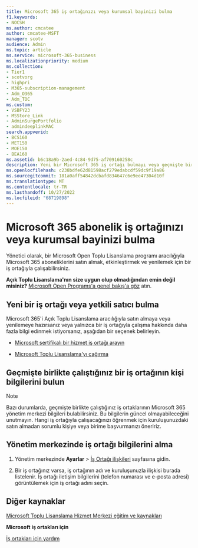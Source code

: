 ```yaml
---
title: Microsoft 365 iş ortağınızı veya kurumsal bayinizi bulma
f1.keywords:
- NOCSH
ms.author: cmcatee
author: cmcatee-MSFT
manager: scotv
audience: Admin
ms.topic: article
ms.service: microsoft-365-business
ms.localizationpriority: medium
ms.collection:
- Tier1
- scotvorg
- highpri
- M365-subscription-management
- Adm_O365
- Adm_TOC
ms.custom:
- VSBFY23
- MSStore_Link
- AdminSurgePortfolio
- admindeeplinkMAC
search.appverid:
- BCS160
- MET150
- MOE150
- BEA160
ms.assetid: b6c18a9b-2aed-4c84-9d75-af709160258c
description: Yeni bir Microsoft 365 iş ortağı bulmayı veya geçmişte birlikte çalıştığınız bir iş ortağının iletişim bilgilerini almayı öğrenin.
ms.openlocfilehash: c238bdfe62d81598acf279edabcdf59dc9f19a86
ms.sourcegitcommit: 181a0aff54842dcbafd834647c6e9ee47304d10f
ms.translationtype: MT
ms.contentlocale: tr-TR
ms.lasthandoff: 10/27/2022
ms.locfileid: "68719898"
---
```

# <a name="find-your-microsoft-365-subscriptions-partner-or-reseller"></a>Microsoft 365 abonelik iş ortağınızı veya kurumsal bayinizi bulma

Yönetici olarak, bir Microsoft Open Toplu Lisanslama programı aracılığıyla Microsoft 365 aboneliklerini satın almak, etkinleştirmek ve yenilemek için bir iş ortağıyla çalışabilirsiniz. 
  
 **Açık Toplu Lisanslama'nın size uygun olup olmadığından emin değil misiniz?** [Microsoft Open Programs'a genel bakış'a göz](https://go.microsoft.com/fwlink/p/?LinkId=613298) atın.
  
## <a name="find-a-new-partner-or-reseller"></a>Yeni bir iş ortağı veya yetkili satıcı bulma

Microsoft 365'i Açık Toplu Lisanslama aracılığıyla satın almaya veya yenilemeye hazırsanız veya yalnızca bir iş ortağıyla çalışma hakkında daha fazla bilgi edinmek istiyorsanız, aşağıdan bir seçenek belirleyin. 
  
- [Microsoft sertifikalı bir hizmet iş ortağı arayın](https://go.microsoft.com/fwlink/p/?LinkId=613304)
    
- [Microsoft Toplu Lisanslama'yı çağırma](https://go.microsoft.com/fwlink/p/?LinkId=613305)
    
## <a name="find-contact-information-for-a-partner-youve-worked-with-in-the-past"></a>Geçmişte birlikte çalıştığınız bir iş ortağının kişi bilgilerini bulun

> [!NOTE]
> Bazı durumlarda, geçmişte birlikte çalıştığınız iş ortaklarının Microsoft 365 yönetim merkezi bilgileri bulabilirsiniz. Bu bilgilerin güncel olmayabileceğini unutmayın. Hangi iş ortağıyla çalışacağınızı öğrenmek için kuruluşunuzdaki satın almadan sorumlu kişiye veya birime başvurmanızı öneririz. 
  
## <a name="get-partner-info-in-the-admin-center"></a>Yönetim merkezinde iş ortağı bilgilerini alma

1. Yönetim merkezinde **Ayarlar** > <a href="https://go.microsoft.com/fwlink/p/?linkid=2074649" target="_blank">İş Ortağı ilişkileri</a> sayfasına gidin.
  
2. Bir iş ortağınız varsa, iş ortağının adı ve kuruluşunuzla ilişkisi burada listelenir. İş ortağı iletişim bilgilerini (telefon numarası ve e-posta adresi) görüntülemek için iş ortağı adını seçin.
    
## <a name="more-resources"></a>Diğer kaynaklar

[Microsoft Toplu Lisanslama Hizmet Merkezi eğitim ve kaynakları](https://go.microsoft.com/fwlink/?LinkId=613306)
  
 **Microsoft iş ortakları için**
  
[İş ortakları için yardım](https://support.microsoft.com/office/ae811622-b838-4f62-b7e9-659627374963)
